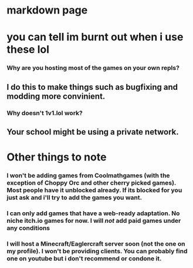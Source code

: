 # markdown page
# you can tell im burnt out when i use these lol
### Why are you hosting most of the games on your own repls?
## I do this to make things such as bugfixing and modding more convinient.
### Why doesn't 1v1.lol work?
## Your school might be using a private network.
# Other things to note
### I won't be adding games from Coolmathgames (with the exception of Choppy Orc and other cherry picked games). Most people have it unblocked already. If its blocked for you just ask and i'll try to add the games you want.
### I can only add games that have a web-ready adaptation. No niche itch.io games for now. I will ***not*** add paid games under any conditions
### I will host a Minecraft/Eaglercraft server soon (not the one on my profile). I won't be providing clients. You can probably find one on youtube but i don't recommend or condone it.